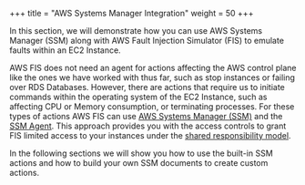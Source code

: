 +++
title = "AWS Systems Manager Integration"
weight = 50
+++

In this section, we will demonstrate how you can use AWS Systems Manager (SSM) along with AWS Fault Injection Simulator (FIS) to emulate faults within an EC2 Instance.

AWS FIS does not need an agent for actions affecting the AWS control plane like the ones we have worked with thus far, such as stop instances or failing over RDS Databases. However, there are actions that require us to initiate commands within the operating system of the EC2 Instance, such as affecting CPU or Memory consumption, or terminating processes. For these types of actions AWS FIS can use [AWS Systems Manager (SSM)](https://docs.aws.amazon.com/systems-manager/latest/userguide/what-is-systems-manager.html) and the [SSM Agent](https://docs.aws.amazon.com/systems-manager/latest/userguide/ssm-agent.html). This approach provides you with the access controls to grant FIS limited access to your instances under the [shared responsibility model](https://aws.amazon.com/compliance/shared-responsibility-model/).

In the following sections we will show you how to use the built-in SSM actions and how to build your own SSM documents to create custom actions.
